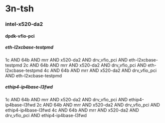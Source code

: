# 3n-tsh
### intel-x520-da2
#### dpdk-vfio-pci
##### eth-l2xcbase-testpmd
1c AND 64b AND mrr AND x520-da2 AND drv_vfio_pci AND eth-l2xcbase-testpmd
2c AND 64b AND mrr AND x520-da2 AND drv_vfio_pci AND eth-l2xcbase-testpmd
4c AND 64b AND mrr AND x520-da2 AND drv_vfio_pci AND eth-l2xcbase-testpmd
##### ethip4-ip4base-l3fwd
1c AND 64b AND mrr AND x520-da2 AND drv_vfio_pci AND ethip4-ip4base-l3fwd
2c AND 64b AND mrr AND x520-da2 AND drv_vfio_pci AND ethip4-ip4base-l3fwd
4c AND 64b AND mrr AND x520-da2 AND drv_vfio_pci AND ethip4-ip4base-l3fwd
